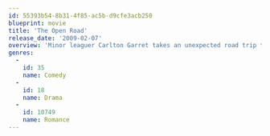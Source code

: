 ```yaml
---
id: 55393b54-8b31-4f85-ac5b-d9cfe3acb250
blueprint: movie
title: 'The Open Road'
release_date: '2009-02-07'
overview: 'Minor leaguer Carlton Garret takes an unexpected road trip to track down his estranged father, legendary baseball player Kyle Garret when Carlton’s mother becomes sick. Once reunited, Carlton struggles to deal with the series of misadventures caused by his father’s antics. Attempts at bonding come to a head as the mismatched duo make their way from Ohio back home to Houston to reunite the family.'
genres:
  -
    id: 35
    name: Comedy
  -
    id: 18
    name: Drama
  -
    id: 10749
    name: Romance
---
```

